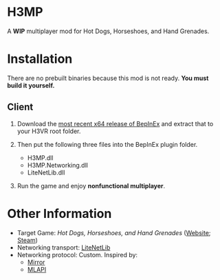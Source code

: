 # H3MP
A **WIP** multiplayer mod for Hot Dogs, Horseshoes, and Hand Grenades.

# Installation
There are no prebuilt binaries because this mod is not ready. **You must build it yourself.**

## Client
1. Download the [most recent x64 release of BepInEx](https://github.com/BepInEx/BepInEx/releases/latest) and extract that to your H3VR root folder.

2. Then put the following three files into the BepInEx plugin folder.
   - H3MP.dll
   - H3MP.Networking.dll
   - LiteNetLib.dll

3. Run the game and enjoy **nonfunctional multiplayer**.

# Other Information
- Target Game: *Hot Dogs, Horseshoes, and Hand Grenades* ([Website](http://h3vr.com/); [Steam](https://store.steampowered.com/app/450540/Hot_Dogs_Horseshoes__Hand_Grenades/))  
- Networking transport: [LiteNetLib](https://github.com/RevenantX/LiteNetLib)  
- Networking protocol: Custom. Inspired by:  
  - [Mirror](https://github.com/vis2k/Mirror)
  - [MLAPI](https://github.com/MidLevel/MLAPI)
